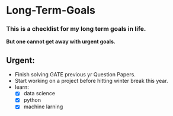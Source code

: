 # Long-Term-Goals
### This is a checklist for my long term goals in life.

**But one cannot get away with urgent goals.**

## Urgent:
- Finish solving GATE previous yr Question Papers.
- Start working on a project before hitting winter break this year.
- learn:
  - [x] data science
  - [x] python
  - [x] machine larning

